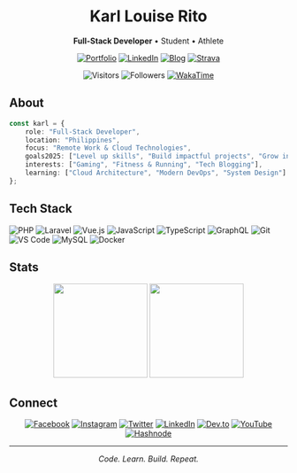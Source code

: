 <div align="center">

# Karl Louise Rito

**Full-Stack Developer** • Student • Athlete

[![Portfolio](https://img.shields.io/badge/Portfolio-000?style=flat&logo=About.me&logoColor=white)](https://karllouiserito.netlify.app/)
[![LinkedIn](https://img.shields.io/badge/LinkedIn-0077B5?style=flat&logo=linkedin&logoColor=white)](https://www.linkedin.com/in/karllouise08/)
[![Blog](https://img.shields.io/badge/Blog-2962FF?style=flat&logo=hashnode&logoColor=white)](https://karllouiserito.hashnode.dev/)
[![Strava](https://img.shields.io/badge/Strava-FC4C02?style=flat&logo=strava&logoColor=white)](https://strava.com/athletes/152143433)

![Visitors](https://visitor-badge.laobi.icu/badge?page_id=Karllouise-code.Karllouise-code)
![Followers](https://img.shields.io/github/followers/Karllouise-code.svg?style=flat&label=Follow)
[![WakaTime](https://wakatime.com/badge/user/33092302-e613-42dc-bd0b-e1ab0b519425.svg)](https://wakatime.com/@33092302-e613-42dc-bd0b-e1ab0b519425)

</div>

## About

```typescript
const karl = {
    role: "Full-Stack Developer",
    location: "Philippines",
    focus: "Remote Work & Cloud Technologies",
    goals2025: ["Level up skills", "Build impactful projects", "Grow income"],
    interests: ["Gaming", "Fitness & Running", "Tech Blogging"],
    learning: ["Cloud Architecture", "Modern DevOps", "System Design"]
};
```

## Tech Stack

![PHP](https://img.shields.io/badge/PHP-777BB4?style=flat&logo=php&logoColor=white)
![Laravel](https://img.shields.io/badge/Laravel-FF2D20?style=flat&logo=laravel&logoColor=white)
![Vue.js](https://img.shields.io/badge/Vue.js-4FC08D?style=flat&logo=vue.js&logoColor=white)
![JavaScript](https://img.shields.io/badge/JavaScript-F7DF1E?style=flat&logo=javascript&logoColor=black)
![TypeScript](https://img.shields.io/badge/TypeScript-3178C6?style=flat&logo=typescript&logoColor=white)
![GraphQL](https://img.shields.io/badge/GraphQL-E10098?style=flat&logo=graphql&logoColor=white)
![Git](https://img.shields.io/badge/Git-F05032?style=flat&logo=git&logoColor=white)
![VS Code](https://img.shields.io/badge/VS%20Code-007ACC?style=flat&logo=visual-studio-code&logoColor=white)
![MySQL](https://img.shields.io/badge/MySQL-4479A1?style=flat&logo=mysql&logoColor=white)
![Docker](https://img.shields.io/badge/Docker-2496ED?style=flat&logo=docker&logoColor=white)

## Stats

<div align="center">
  <img height="170em" src="https://github-readme-stats-git-masterrstaa-rickstaa.vercel.app/api?username=Karllouise-code&show_icons=true&theme=tokyonight&include_all_commits=true&count_private=true&hide_border=true"/>
  <img height="170em" src="https://github-readme-stats-git-masterrstaa-rickstaa.vercel.app/api/top-langs/?username=Karllouise-code&layout=compact&langs_count=8&theme=tokyonight&hide_border=true"/>
</div>

## Connect

<div align="center">

[![Facebook](https://img.shields.io/badge/Facebook-1877F2?style=flat&logo=facebook&logoColor=white)](https://www.facebook.com/karllouise08/)
[![Instagram](https://img.shields.io/badge/Instagram-E4405F?style=flat&logo=instagram&logoColor=white)](https://www.instagram.com/kalowies_/)
[![Twitter](https://img.shields.io/badge/Twitter-1DA1F2?style=flat&logo=twitter&logoColor=white)](https://twitter.com/karl_rito)
[![LinkedIn](https://img.shields.io/badge/LinkedIn-0077B5?style=flat&logo=linkedin&logoColor=white)](https://www.linkedin.com/in/karllouise08/)
[![Dev.to](https://img.shields.io/badge/Dev.to-0A0A0A?style=flat&logo=dev.to&logoColor=white)](https://dev.to/kalowies_/)
[![YouTube](https://img.shields.io/badge/YouTube-FF0000?style=flat&logo=youtube&logoColor=white)](https://www.youtube.com/channel/UCsCyEjwE565qKzbTfL2RC7Q/)
[![Hashnode](https://img.shields.io/badge/Hashnode-2962FF?style=flat&logo=hashnode&logoColor=white)](https://karllouiserito.hashnode.dev/)

</div>

---

<div align="center">

*Code. Learn. Build. Repeat.*

</div>

